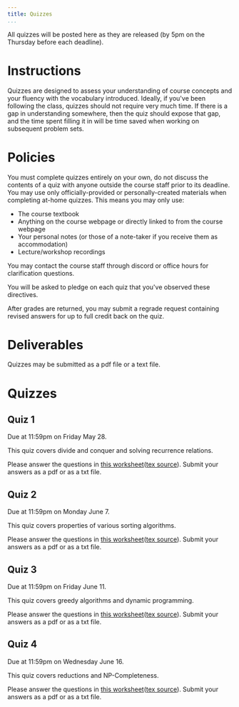 ```yaml
---
title: Quizzes
...
```


All quizzes will be posted here as they are released (by 5pm on the Thursday before each deadline).

# Instructions

Quizzes are designed to assess your understanding of course concepts and your fluency with the vocabulary introduced. Ideally, if you've been following the class, quizzes should not require very much time. If there is a gap in understanding somewhere, then the quiz should expose that gap, and the time spent filling it in will be time saved when working on subsequent problem sets.

# Policies

You must complete quizzes entirely on your own, do not discuss the contents of a quiz with anyone outside the course staff prior to its deadline. You may use only officially-provided or personally-created materials when completing at-home quizzes. This means you may only use:

- The course textbook
- Anything on the course webpage or directly linked to from the course webpage
- Your personal notes (or those of a note-taker if you receive them as accommodation)
- Lecture/workshop recordings

You may contact the course staff through discord or office hours for clarification questions.

You will be asked to pledge on each quiz that you've observed these directives.

After grades are returned, you may submit a regrade request containing revised answers for up to full credit back on the quiz.

# Deliverables

Quizzes may be submitted as a pdf file or a text file.

# Quizzes

## Quiz 1

Due at 11:59pm on Friday May 28.

This quiz covers divide and conquer and solving recurrence relations.

Please answer the questions in [this worksheet](files/quizzes/quiz1_blank.pdf)([tex source](files/quizzes/quiz1.zip)). Submit your answers as a pdf or as a txt file.

## Quiz 2

Due at 11:59pm on Monday June 7.

This quiz covers properties of various sorting algorithms.

Please answer the questions in [this worksheet](files/quizzes/quiz2_blank.pdf)([tex source](files/quizzes/quiz2.zip)). Submit your answers as a pdf or as a txt file.

## Quiz 3

Due at 11:59pm on Friday June 11.

This quiz covers greedy algorithms and dynamic programming.

Please answer the questions in [this worksheet](files/quizzes/quiz3_blank.pdf)([tex source](files/quizzes/quiz3.zip)). Submit your answers as a pdf or as a txt file.

## Quiz 4

Due at 11:59pm on Wednesday June 16.

This quiz covers reductions and NP-Completeness.

Please answer the questions in [this worksheet](files/quizzes/quiz4_blank.pdf)([tex source](files/quizzes/quiz4.zip)). Submit your answers as a pdf or as a txt file.
